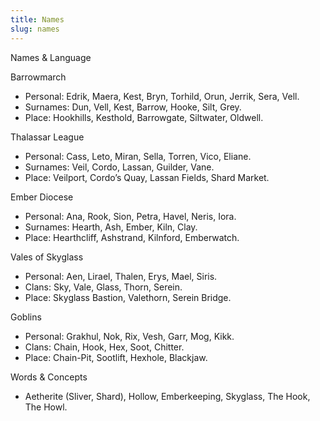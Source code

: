 ```yaml
---
title: Names
slug: names
---
```


Names & Language

Barrowmarch
- Personal: Edrik, Maera, Kest, Bryn, Torhild, Orun, Jerrik, Sera, Vell.
- Surnames: Dun, Vell, Kest, Barrow, Hooke, Silt, Grey.
- Place: Hookhills, Kesthold, Barrowgate, Siltwater, Oldwell.

Thalassar League
- Personal: Cass, Leto, Miran, Sella, Torren, Vico, Eliane.
- Surnames: Veil, Cordo, Lassan, Guilder, Vane.
- Place: Veilport, Cordo’s Quay, Lassan Fields, Shard Market.

Ember Diocese
- Personal: Ana, Rook, Sion, Petra, Havel, Neris, Iora.
- Surnames: Hearth, Ash, Ember, Kiln, Clay.
- Place: Hearthcliff, Ashstrand, Kilnford, Emberwatch.

Vales of Skyglass
- Personal: Aen, Lirael, Thalen, Erys, Mael, Siris.
- Clans: Sky, Vale, Glass, Thorn, Serein.
- Place: Skyglass Bastion, Valethorn, Serein Bridge.

Goblins
- Personal: Grakhul, Nok, Rix, Vesh, Garr, Mog, Kikk.
- Clans: Chain, Hook, Hex, Soot, Chitter.
- Place: Chain-Pit, Sootlift, Hexhole, Blackjaw.

Words & Concepts
- Aetherite (Sliver, Shard), Hollow, Emberkeeping, Skyglass, The Hook, The Howl.
